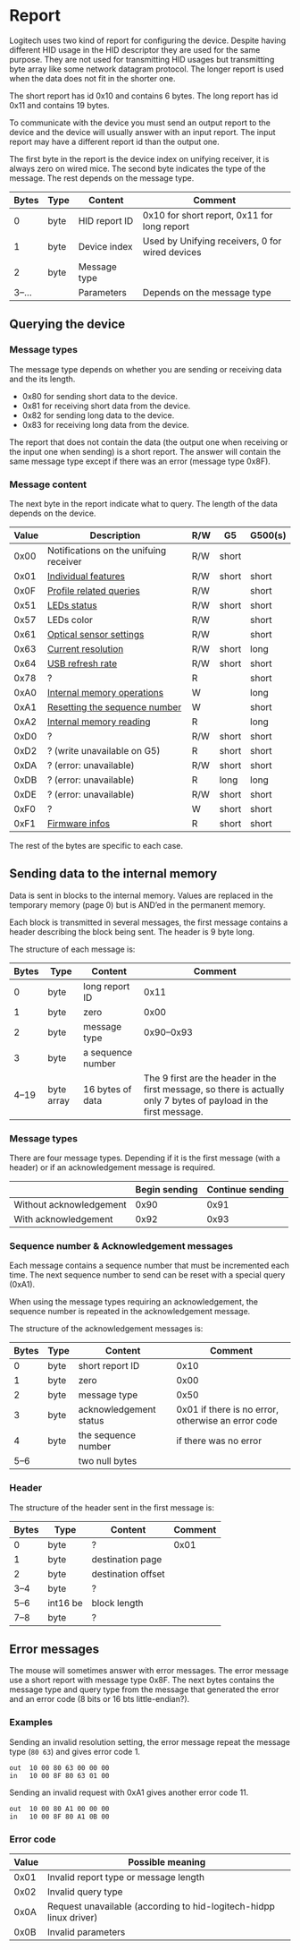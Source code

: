 Report
======

Logitech uses two kind of report for configuring the device. Despite having different HID usage in the HID descriptor they are used for the same purpose. They are not used for transmitting HID usages but transmitting byte array like some network datagram protocol. The longer report is used when the data does not fit in the shorter one.

The short report has id 0x10 and contains 6 bytes. The long report has id 0x11 and contains 19 bytes.

To communicate with the device you must send an output report to the device and the device will usually answer with an input report. The input report may have a different report id than the output one.

The first byte in the report is the device index on unifying receiver, it is always zero on wired mice. The second byte indicates the type of the message. The rest depends on the message type.

| Bytes | Type       | Content            | Comment                  |
| ----- | ---------- | ------------------ | ------------------------ |
| 0     | byte       | HID report ID      | 0x10 for short report, 0x11 for long report |
| 1     | byte       | Device index       | Used by Unifying receivers, 0 for wired devices |
| 2     | byte       | Message type       |                          |
| 3–…   |            | Parameters         | Depends on the message type |

Querying the device
-------------------

### Message types

The message type depends on whether you are sending or receiving data and the its length.
 - 0x80 for sending short data to the device.
 - 0x81 for receiving short data from the device.
 - 0x82 for sending long data to the device.
 - 0x83 for receiving long data from the device.

The report that does not contain the data (the output one when receiving or the input one when sending) is a short report. The answer will contain the same message type except if there was an error (message type 0x8F).

### Message content

The next byte in the report indicate what to query. The length of the data depends on the device.

| Value | Description                                           | R/W | G5    | G500(s) |
| ----- | ----------------------------------------------------- | --- | ----- | ------- |
| 0x00  | Notifications on the unifuing receiver                | R/W | short |         |
| 0x01  | [Individual features](commands/01-features.md)        | R/W | short | short   |
| 0x0F  | [Profile related queries](commands/0f-profile.md)     | R/W |       | short   |
| 0x51  | [LEDs status](commands/51-leds.md)                    | R/W | short | short   |
| 0x57  | LEDs color                                            | R/W |       | short   |
| 0x61  | [Optical sensor settings](commands/61-sensor.md)      | R/W |       | short   |
| 0x63  | [Current resolution](commands/63-resolution.md)       | R/W | short | long    |
| 0x64  | [USB refresh rate](commands/64-usbrate.md)            | R/W | short | short   |
| 0x78  | ?                                                     | R   |       | short   |
| 0xA0  | [Internal memory operations](commands/a0-memop.md)    | W   |       | long    |
| 0xA1  | [Resetting the sequence number](commands/a1-seqnum.md)| W   |       | short   |
| 0xA2  | [Internal memory reading](commands/a2-memread.md)     | R   |       | long    |
| 0xD0  | ?                                                     | R/W | short | short   |
| 0xD2  | ? (write unavailable on G5)                           | R   | short | short   |
| 0xDA  | ? (error: unavailable)                                | R/W | short | short   |
| 0xDB  | ? (error: unavailable)                                | R   | long  | long    |
| 0xDE  | ? (error: unavailable)                                | R/W | short | short   |
| 0xF0  | ?                                                     | W   | short | short   |
| 0xF1  | [Firmware infos](commands/f1-fwinfos.md)              | R   | short | short   |

The rest of the bytes are specific to each case.


Sending data to the internal memory
-----------------------------------

Data is sent in blocks to the internal memory. Values are replaced in the temporary memory (page 0) but is AND’ed in the permanent memory.

Each block is transmitted in several messages, the first message contains a header describing the block being sent. The header is 9 byte long.

The structure of each message is:

| Bytes | Type       | Content            | Comment                  |
| ----- | ---------- | ------------------ | ------------------------ |
| 0     | byte       | long report ID     | 0x11                     |
| 1     | byte       | zero               | 0x00                     |
| 2     | byte       | message type       | 0x90–0x93                |
| 3     | byte       | a sequence number  |                          |
| 4–19  | byte array | 16 bytes of data   | The 9 first are the header in the first message, so there is actually only 7 bytes of payload in the first message. |

### Message types

There are four message types. Depending if it is the first message (with a header) or if an acknowledgement message is required.

|                         | Begin sending | Continue sending |
| ----------------------- | ------------- | ---------------- |
| Without acknowledgement | 0x90          | 0x91             |
| With acknowledgement    | 0x92          | 0x93             |


### Sequence number & Acknowledgement messages

Each message contains a sequence number that must be incremented each time. The next sequence number to send can be reset with a special query (0xA1).

When using the message types requiring an acknowledgement, the sequence number is repeated in the acknowledgement message.

The structure of the acknowledgement messages is:

| Bytes | Type       | Content                | Comment                  |
| ----- | ---------- | ---------------------- | ------------------------ |
| 0     | byte       | short report ID        | 0x10                     |
| 1     | byte       | zero                   | 0x00                     |
| 2     | byte       | message type           | 0x50                     |
| 3     | byte       | acknowledgement status | 0x01 if there is no error, otherwise an error code |
| 4     | byte       | the sequence number    | if there was no error
| 5–6   |            | two null bytes         |                          |


### Header

The structure of the header sent in the first message is:

| Bytes | Type       | Content            | Comment                  |
| ----- | ---------- | ------------------ | ------------------------ |
| 0     | byte       | ?                  | 0x01                     |
| 1     | byte       | destination page   |                          |
| 2     | byte       | destination offset |                          |
| 3–4   | byte       | ?                  |                          |
| 5–6   | int16 be   | block length       |                          |
| 7–8   | byte       | ?                  |                          |


Error messages
--------------

The mouse will sometimes answer with error messages. The error message use a short report with message type 0x8F. The next bytes contains the message type and query type from the message that generated the error and an error code (8 bits or 16 bts little-endian?).

### Examples

Sending an invalid resolution setting, the error message repeat the message type (`80 63`) and gives error code 1.
```
out  10 00 80 63 00 00 00
in   10 00 8F 80 63 01 00
```

Sending an invalid request with 0xA1 gives another error code 11.
```
out  10 00 80 A1 00 00 00
in   10 00 8F 80 A1 0B 00
```

### Error code

| Value | Possible meaning           |
| ----- | -------------------------- |
| 0x01  | Invalid report type or message length |
| 0x02  | Invalid query type         |
| 0x0A  | Request unavailable (according to hid-logitech-hidpp linux driver) |
| 0x0B  | Invalid parameters         |
